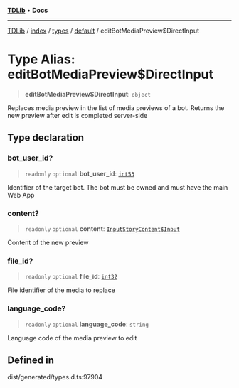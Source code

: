 [**TDLib**](../../../../../../README.md) • **Docs**

***

[TDLib](../../../../../../modules.md) / [index](../../../../../README.md) / [types](../../../README.md) / [default](../README.md) / editBotMediaPreview$DirectInput

# Type Alias: editBotMediaPreview$DirectInput

> **editBotMediaPreview$DirectInput**: `object`

Replaces media preview in the list of media previews of a bot. Returns the new preview after edit is completed server-side

## Type declaration

### bot\_user\_id?

> `readonly` `optional` **bot\_user\_id**: [`int53`](int53.md)

Identifier of the target bot. The bot must be owned and must have the main Web App

### content?

> `readonly` `optional` **content**: [`InputStoryContent$Input`](InputStoryContent$Input.md)

Content of the new preview

### file\_id?

> `readonly` `optional` **file\_id**: [`int32`](int32.md)

File identifier of the media to replace

### language\_code?

> `readonly` `optional` **language\_code**: `string`

Language code of the media preview to edit

## Defined in

dist/generated/types.d.ts:97904

